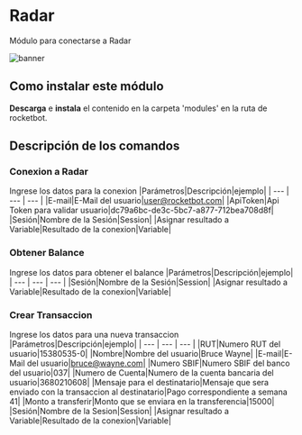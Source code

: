 



# Radar
  
Módulo para conectarse a Radar  
  
![banner](/docs/imgs/Banner_Radar.png)
## Como instalar este módulo
  
__Descarga__ e __instala__ el contenido en la carpeta 'modules' en la ruta de rocketbot.  



## Descripción de los comandos

### Conexion a Radar
  
Ingrese los datos para la conexion
|Parámetros|Descripción|ejemplo|
| --- | --- | --- |
|E-mail|E-Mail del usuario|user@rocketbot.com|
|ApiToken|Api Token para validar usuario|dc79a6bc-de3c-5bc7-a877-712bea708d8f|
|Sesión|Nombre de la Sesión|Session|
|Asignar resultado a Variable|Resultado de la conexion|Variable|

### Obtener Balance
  
Ingrese los datos para obtener el balance
|Parámetros|Descripción|ejemplo|
| --- | --- | --- |
|Sesión|Nombre de la Sesión|Session|
|Asignar resultado a Variable|Resultado de la conexion|Variable|

### Crear Transaccion
  
Ingrese los datos para una nueva transaccion
|Parámetros|Descripción|ejemplo|
| --- | --- | --- |
|RUT|Numero RUT del usuario|15380535-0|
|Nombre|Nombre del usuario|Bruce Wayne|
|E-mail|E-Mail del usuario|bruce@wayne.com|
|Numero SBIF|Numero SBIF del banco del usuario|037|
|Numero de Cuenta|Numero de la cuenta bancaria del usuario|3680210608|
|Mensaje para el destinatario|Mensaje que sera enviado con la transaccion al destinatario|Pago correspondiente a semana 41|
|Monto a transferir|Monto que se enviara en la transferencia|15000|
|Sesión|Nombre de la Sesion|Session|
|Asignar resultado a Variable|Resultado de la conexion|Variable|

